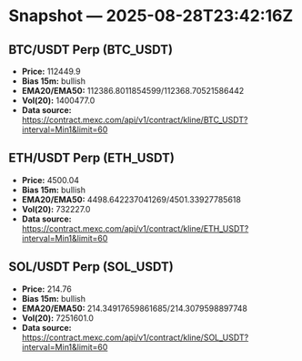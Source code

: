 # Snapshot — 2025-08-28T23:42:16Z

## BTC/USDT Perp (BTC_USDT)
- **Price:** 112449.9
- **Bias 15m:** bullish
- **EMA20/EMA50:** 112386.8011854599/112368.70521586442
- **Vol(20):** 1400477.0
- **Data source:** https://contract.mexc.com/api/v1/contract/kline/BTC_USDT?interval=Min1&limit=60

## ETH/USDT Perp (ETH_USDT)
- **Price:** 4500.04
- **Bias 15m:** bullish
- **EMA20/EMA50:** 4498.642237041269/4501.33927785618
- **Vol(20):** 732227.0
- **Data source:** https://contract.mexc.com/api/v1/contract/kline/ETH_USDT?interval=Min1&limit=60

## SOL/USDT Perp (SOL_USDT)
- **Price:** 214.76
- **Bias 15m:** bullish
- **EMA20/EMA50:** 214.34917659861685/214.3079598897748
- **Vol(20):** 7251601.0
- **Data source:** https://contract.mexc.com/api/v1/contract/kline/SOL_USDT?interval=Min1&limit=60
